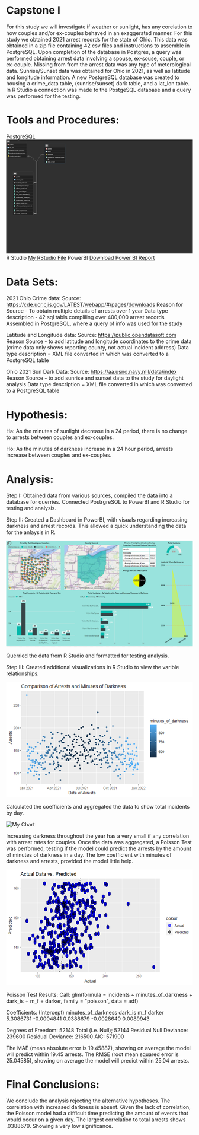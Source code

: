 # Capstone I
For this study we will investigate if weather or sunlight, has any corelation to how couples and/or ex-couples behaved in an exaggerated manner.
For this study we obtained 2021 arrest records for the state of Ohio. This data was obtained in a zip file containing 42 csv files and 
instructions to assemble in PostgreSQL. Upon completion of the database in Postgres, a query was performed obtaining arrest 
data involving a spouse, ex-souse, couple, or ex-couple. Missing from from the arrest data was any type of meterological data. 
Sunrise/Sunset data was obtained for Ohio in 2021, as well as latitude and longitude information. A new PostgreSQL database was created to housing a crime_data table, (sunrise/sunset) dark table, and a lat_lon table.
In R Studio a connection was made to the PostgeSQL database and a query was performed for the testing.



# Tools and Procedures:
PostgreSQL  ![ALT Text](Documentation/crime_data_ERD.pgerd.png)
R Studio [My RStudio File](Dark_Arrest_Couple_Study_11.3.2023.Rmd)
PowerBI [Download Power BI Report](capstone_dashboard.pbix)


# Data Sets:
2021 Ohio Crime data:
    Source: https://cde.ucr.cjis.gov/LATEST/webapp/#/pages/downloads
    Reason for Source - To obtain multiple details of arrests over 1 year
    Data type description - 42 sql tabls compliling over 400,000 arrest records 
    Assembled in PostgreSQL, where a query of info was used for the study

Latitude and Longitude data: 
    Source: https://public.opendatasoft.com
    Reason Source - to add latitude and longitude coordinates to the crime data 
    (crime data only shows reporting county, not actual incident address)
    Data type description = XML file converted in which was converted to a PostgreSQL table

Ohio 2021 Sun Dark Data: 
    Source: https://aa.usno.navy.mil/data/index
    Reason Source - to add sunrise and sunset data to the study for daylight analysis
    Data type description = XML file converted in which was converted to a PostgreSQL table
    


# Hypothesis:
Ha: As the minutes of sunlight decrease in a 24 period, there is no change to arrests between 
couples and ex-couples.

Ho: As the minutes of darkness increase in a 24 hour period, arrests increase between couples 
and ex-couples.


# Analysis:
Step I: 
Obtained data from various sources, compiled the data into a database for querries. Connected 
PostrgreSQL to PowerBI and R Studio for testing and analysis.

Step II: 
Created a Dashboard in PowerBI, with visuals regarding increasing darkness and arrest records. 
This allowed a quick understanding the data for the anlaysis in R.   

![My Image](BI_Dashboard.PNG)

Querried the data from R Studio and formatted for testing analysis. 

Step III: 
Created additional visualizations in R Studio to view the varible relationships.

![My Chart](R_Arrest_min_of_dark) 

Calculated the coefficients and aggregated the data to show total incidents by day. 

![My Chart](cor)

Increasing darkness throughout the year has a very small if any correlation with arrest rates for couples.
Once the data was aggregated, a Poisson Test was performed, testing if the model could predict the arrests by the amount of minutes of darkness in a day. The low coefficient with minutes of darkness and arrests, provided the model little help. 

![My Chart](000010.png)




Poisson Test Results:
Call:  glm(formula = incidents ~ minutes_of_darkness + dark_is + m_f + 
    darker, family = "poisson", data = adf)

Coefficients:
        (Intercept)  minutes_of_darkness              dark_is                  m_f               darker  
          5.3086731           -0.0004841            0.0388679           -0.0028640            0.0089943  

Degrees of Freedom: 52148 Total (i.e. Null);  52144 Residual
Null Deviance:	    239600 
Residual Deviance: 216500 	AIC: 571900


The MAE (mean absolute error is 19.45887), showing on average the model will predict within 19.45 arrests. 
The RMSE (root mean squared error is 25.04585), showing on average the model will predict within 25.04 arrests.



# Final Conclusions:

We conclude the analysis rejecting the alternative hypotheses. The correlation with increased darkness is absent. Given the lack of correlation, the Poisson model had a difficult time predicting the amount of events that would occur on a given day.
The largest correlation to total arrests shows .0388679. Showing a very low significance.